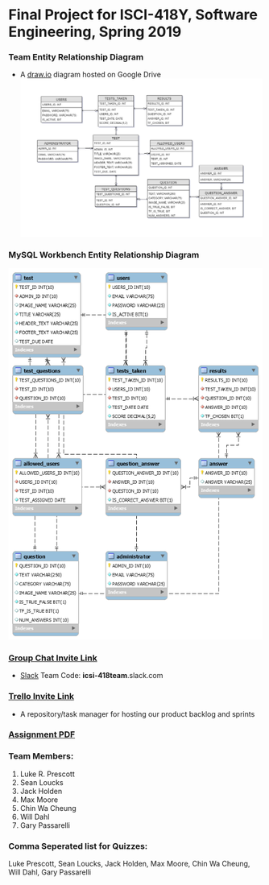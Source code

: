 # Final Project for ISCI-418Y, Software Engineering, Spring 2019

### Team Entity Relationship Diagram
* A [draw.io](https://www.draw.io) diagram hosted on Google Drive
![ICSI 418, Group Project, Entity Relationship Diagram](https://github.com/lprescott/ICSI418-Group-Project/blob/user-invitation/project-logistics/er-diagram.png)

### MySQL Workbench Entity Relationship Diagram
![ICSI 418, Group Project, MySQL Entity Relationship Diagram](https://github.com/lprescott/ICSI418-Group-Project/blob/user-invitation/project-logistics/MySQL-er-diagram.png)

### [Group Chat Invite Link](https://join.slack.com/t/icsi-418team/shared_invite/enQtNTU4NjUxODQ4NTQ2LTM2MDMwY2ExM2U0YjU0ZjMzNzkzY2JlNGFiMTQ4YWJlMjBkM2JmNTMyZThlMWRkZmYxZjhhZTcxYWQ5M2E5Y2I)
* [Slack](https://www.slack.com) Team Code: __icsi-418team__.slack.com

### [Trello Invite Link](https://trello.com/invite/b/pfH92DPN/355ce0c1f77e07fc7a083b350d3e0692/icsi-418-group-project)
* A repository/task manager for hosting our product backlog and sprints

### [Assignment PDF](https://github.com/lprescott/ICSI418-Group-Project/blob/master/project-logistics/Final%20Project%20for%20CSI%20418%20Spring%202019.pdf)
  
### Team Members:
1. Luke R. Prescott
2. Sean Loucks
3. Jack Holden
4. Max Moore
5. Chin Wa Cheung
6. Will Dahl
7. Gary Passarelli
    
### Comma Seperated list for Quizzes:
Luke Prescott, Sean Loucks, Jack Holden, Max Moore, Chin Wa Cheung, Will Dahl, Gary Passarelli
